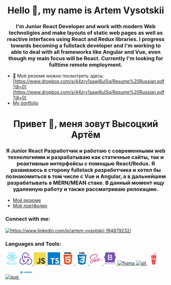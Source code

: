 <h1 align="center">Hello 👋, my name is Artem Vysotskii</h1>

<h3 align="center">I'm Junior React Developer and work with modern Web technoligies and make layouts of static web pages as well as reactive interfaces using React and Redux libraries. I progress towards becoming a fullstack developer and I'm working to able to deal with all frameworks like Angular and Vue, even though my main focus will be React. Currently I'm looking for fulltime remote employment.</h3>

- 📄 Моё резюме можно посмотреть здесь: [https://www.dropbox.com/s/44zry1sawj6ul5q/Resume%20Russian.pdf?dl=0](https://www.dropbox.com/s/44zry1sawj6ul5q/Resume%20Russian.pdf?dl=0)
- <a href="https://vysotskii.vercel.app/" target="_blank" rel="noreferrer">My portfolio</a>

<h1 align="center">Привет 👋, меня зовут Высоцкий Артём</h1>

<h3 align="center">Я Junior React Разработчик и работаю с современными web технологиями и разрабатываю как статичные сайты, так и реактивные интерфейсы с помощью React/Redux. Я развиваюсь в сторону fullstack разработчика и хотел бы познакомиться в том числе с Vue и Angular, а в дальнейшем разрабатывать в MERN/MEAN стаке. В данный момент ищу удаленную работу и также рассматриваю релокацию.</h3>

- <a href="https://www.dropbox.com/s/44zry1sawj6ul5q/Resume%20Russian.pdf?dl=0" target="_blank" rel="noreferrer">Моё резюме</a>
- <a href="https://vysotskii.vercel.app/" target="_blank" rel="noreferrer">Моё портфолио</a>

<h3 align="left">Connect with me:</h3>
<p align="left">
<a href="https://linkedin.com/in/https://www.linkedin.com/in/artem-vysotskii-194879232/" target="blank"><img align="center" src="https://raw.githubusercontent.com/rahuldkjain/github-profile-readme-generator/master/src/images/icons/Social/linked-in-alt.svg" alt="https://www.linkedin.com/in/artem-vysotskii-194879232/" height="30" width="40" /></a>
</p>

<h3 align="left">Languages and Tools:</h3>
<p align="left"> <img src="https://raw.githubusercontent.com/devicons/devicon/master/icons/react/react-original-wordmark.svg" alt="react" width="40" height="40"/> </a> <a href="https://redux.js.org" target="_blank" rel="noreferrer"> <img src="https://raw.githubusercontent.com/devicons/devicon/master/icons/redux/redux-original.svg" alt="redux" width="40" height="40"/> <a href="https://developer.mozilla.org/en-US/docs/Web/JavaScript" target="_blank" rel="noreferrer"> <img src="https://raw.githubusercontent.com/devicons/devicon/master/icons/javascript/javascript-original.svg" alt="javascript" width="40" height="40"/> </a> <a href="https://www.typescriptlang.org/" target="_blank" rel="noreferrer"> <img src="https://raw.githubusercontent.com/devicons/devicon/master/icons/typescript/typescript-original.svg" alt="typescript" width="40" height="40"/> </a> <a href="https://www.w3.org/html/" target="_blank" rel="noreferrer"> <img src="https://raw.githubusercontent.com/devicons/devicon/master/icons/html5/html5-original-wordmark.svg" alt="html5" width="40" height="40"/> </a> <a href="https://www.w3schools.com/css/" target="_blank" rel="noreferrer"> <img src="https://raw.githubusercontent.com/devicons/devicon/master/icons/css3/css3-original-wordmark.svg" alt="css3" width="40" height="40"/> </a> <a href="https://sass-lang.com" target="_blank" rel="noreferrer"> <img src="https://raw.githubusercontent.com/devicons/devicon/master/icons/sass/sass-original.svg" alt="sass" width="40" height="40"/> </a> </a> <a href="https://getbootstrap.com" target="_blank" rel="noreferrer"> <img src="https://raw.githubusercontent.com/devicons/devicon/master/icons/bootstrap/bootstrap-plain-wordmark.svg" alt="bootstrap" width="40" height="40"/> </a>  <a href="https://www.figma.com/" target="_blank" rel="noreferrer"> <img src="https://www.vectorlogo.zone/logos/figma/figma-icon.svg" alt="figma" width="40" height="40"/> </a> <a href="https://git-scm.com/" target="_blank" rel="noreferrer"> <img src="https://www.vectorlogo.zone/logos/git-scm/git-scm-icon.svg" alt="git" width="40" height="40"/> </a> <a href="https://gulpjs.com" target="_blank" rel="noreferrer"> <img src="https://raw.githubusercontent.com/devicons/devicon/master/icons/gulp/gulp-plain.svg" alt="gulp" width="40" height="40"/> </a>  <a href="https://pugjs.org" target="_blank" rel="noreferrer"> <img src="https://cdn.worldvectorlogo.com/logos/pug.svg" alt="pug" width="40" height="40"/> </a> <a href="https://reactjs.org/" target="_blank" rel="noreferrer"> <a href="https://webpack.js.org" target="_blank" rel="noreferrer"> <img src="https://raw.githubusercontent.com/devicons/devicon/d00d0969292a6569d45b06d3f350f463a0107b0d/icons/webpack/webpack-original-wordmark.svg" alt="webpack" width="40" height="40"/> </a> </p>
